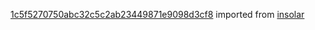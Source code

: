 [1c5f5270750abc32c5c2ab23449871e9098d3cf8](https://github.com/insolar/insolar/commit/1c5f5270750abc32c5c2ab23449871e9098d3cf8) imported from [insolar](https://github.com/insolar/insolar)
